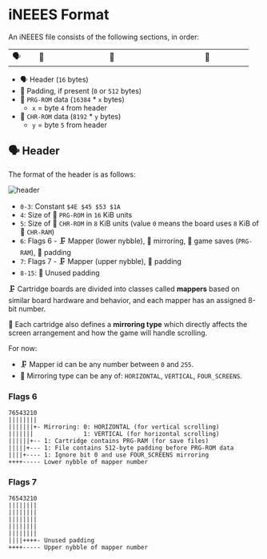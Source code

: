# iNEEES Format

An iNEEES file consists of the following sections, in order:

<table style="margin-bottom: 16px; text-align: center;">
  <tr>
    <td>🗣️</td>
    <td style="width: 50px">🧸</td>
    <td style="width: 200px">🤖</td>
		<td style="width: 150px">👾</td>
  </tr>
</table>

- 🗣️ Header (`16` bytes)
- 🧸 Padding, if present (`0` or `512` bytes)
- 🤖 `PRG-ROM` data (`16384` \* `x` bytes)
  - `x` = byte `4` from header
- 👾 `CHR-ROM` data (`8192` \* `y` bytes)
  - `y` = byte `5` from header

## 🗣️ Header

The format of the header is as follows:

<div class="embed-image" style="margin-bottom: 16px"><img alt="header" src="assets/header.png" /></div>

- `0-3`: Constant `$4E $45 $53 $1A`
- `4`: Size of 🤖 `PRG-ROM` in `16` KiB units
- `5`: Size of 👾 `CHR-ROM` in `8` KiB units (value `0` means the board uses `8` KiB of 👾 `CHR-RAM`)
- `6`: Flags 6 - 🗜️ Mapper (lower nybble), 🚽 mirroring, 🔋 game saves (`PRG-RAM`), 🧸 padding
- `7`: Flags 7 - 🗜️ Mapper (upper nybble), 🧸 padding
- `8-15`: 🧸 Unused padding

🗜️ Cartridge boards are divided into classes called **mappers** based on similar board hardware and behavior, and each mapper has an assigned 8-bit number.

🚽 Each cartridge also defines a **mirroring type** which directly affects the screen arrangement and how the game will handle scrolling.

For now:

- 🗜️ Mapper id can be any number between `0` and `255`.
- 🚽 Mirroring type can be any of: `HORIZONTAL`, `VERTICAL`, `FOUR_SCREENS`.

### Flags 6

```
76543210
||||||||
|||||||+- Mirroring: 0: HORIZONTAL (for vertical scrolling)
|||||||              1: VERTICAL (for horizontal scrolling)
||||||+-- 1: Cartridge contains PRG-RAM (for save files)
|||||+--- 1: File contains 512-byte padding before PRG-ROM data
||||+---- 1: Ignore bit 0 and use FOUR_SCREENS mirroring
++++----- Lower nybble of mapper number
```

### Flags 7

```
76543210
||||||||
||||||||
||||||||
||||||||
||||||||
||||++++- Unused padding
++++----- Upper nybble of mapper number
```
